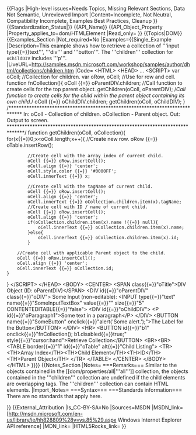 {{Flags
|High-level issues=Needs Topics, Missing Relevant Sections, Data Not Semantic, Unreviewed Import
|Content=Incomplete, Not Neutral, Compatibility Incomplete, Examples Best Practices, Cleanup
}}
{{Standardization_Status|}}
{{API_Name}}
{{API_Object_Property
|Property_applies_to=dom/HTMLElement
|Read_only=
}}
{{Topics|DOM}}
{{Examples_Section
|Not_required=No
|Examples={{Single_Example
|Description=This example shows how to retrieve a collection of '''input type{{=}}text''', '''div''' and '''button'''. The '''children''' collection for <code>oChildDIV</code> includes '''p'''.
|LiveURL=http://samples.msdn.microsoft.com/workshop/samples/author/dhtml/collections/children.htm
|Code=
&lt;HTML&gt;
&lt;HEAD&gt;
...
&lt;SCRIPT&gt;
var oColl; //Collection for children.
var oRow, oCell; //Use for row and cell.
function fnCollection(){
    oColl {{=}} oParentDIV.children;
	//Call function to create cells for the top parent object.
	getChildren(oColl, oParentDIV);
	/*Call function to create cells for the child within the parent object
        containing its own child.*/
	oColl {{=}} oChildDIV.children;
	getChildren(oColl, oChildDIV);
}
/*****************************************************************************
In:
	oColl - Collection of children.
	oCollection - Parent object.
Out: 
	Output to screen.
******************************************************************************/
function getChildren(oColl, oCollection){
	for(x{{=}}0;x&lt;oColl.length;x++){
	        //Create new row.
        	oRow {{=}} oTable.insertRow();
        
	        //Create cell with the array index of current child.
        	oCell {{=}} oRow.insertCell();
	        oCell.align {{=}} 'center';
        	oCell.style.color {{=}} '#0000FF';
	        oCell.innerText {{=}} x;
	
        	//Create cell with the tagName of current child.          
	        oCell {{=}} oRow.insertCell();
        	oCell.align {{=}} 'center';
	        oCell.innerText {{=}} oCollection.children.item(x).tagName;
	        //Create cell with ID / name of current child.            
	        oCell {{=}} oRow.insertCell();
        	oCell.align {{=}} 'center';
	        if(oCollection.children.item(x).name !{{=}} null){
        	    oCell.innerText {{=}} oCollection.children.item(x).name;
	        }else{
        	    oCell.innerText {{=}} oCollection.children.item(x).id;
	        }
		
		//Create cell with applicable Parent object to the child.
		oCell {{=}} oRow.insertCell();
		oCell.align {{=}} 'center';
		oCell.innerText {{=}} oCollection.id;
	}
}
&lt;/SCRIPT&gt;
&lt;/HEAD&gt;
&lt;BODY&gt;
&lt;CENTER&gt;
&lt;SPAN class{{=}}"oTitle"&gt;DIV Object (ID: oParentDIV)&lt;/SPAN&gt;
&lt;DIV id{{=}}"oParentDIV" class{{=}}"oDIV"&gt;
	Some Input (non-editable): &lt;INPUT type{{=}}"text" name{{=}}"SomeInputTextBox"
        value{{=}}"" size{{=}}"5"  CONTENTEDITABLE{{=}}"false"&gt;
  &lt;DIV id{{=}}"oChildDIV"&gt;
    &lt;P id{{=}}"oParagraph1"&gt;Some text in a paragraph&lt;/P&gt;
  &lt;/DIV&gt;
  &lt;BUTTON name{{=}}"SomeButton" onclick{{=}}"alert('Some alert.');"&gt;The Label for
        the Button&lt;/BUTTON&gt;
&lt;/DIV&gt;
&lt;HR&gt;
&lt;BUTTON id{{=}}"b1" onclick{{=}}"fnCollection(); b1.disabled{{=}}true;"
    style{{=}}"cursor:hand"&gt;Retrieve Collection&lt;/BUTTON&gt;
&lt;BR&gt;&lt;BR&gt;
&lt;TABLE border{{=}}"1" id{{=}}"oTable" alt{{=}}"Child Listing"&gt;
&lt;TR&gt;
    &lt;TH&gt;Array Index&lt;/TH&gt;&lt;TH&gt;Child Element&lt;/TH&gt;&lt;TH&gt;ID&lt;/TH&gt;&lt;TH&gt;Parent Object&lt;/TH&gt;
&lt;/TR&gt;
&lt;/TABLE&gt;
&lt;/CENTER&gt;
&lt;/BODY&gt;
&lt;/HTML&gt;
}}}}
{{Notes_Section
|Notes=
===Remarks===
Similar to the objects contained in the [[dom/properties/all|'''all''']] collection, the objects contained in the '''children''' collection are undefined if the child elements are overlapping tags.
The '''children''' collection can contain HTML elements.
|Import_Notes=
===Syntax===
===Standards information===
There are no standards that apply here.

}}
{{External_Attribution
|Is_CC-BY-SA=No
|Sources=MSDN
|MSDN_link=[http://msdn.microsoft.com/en-us/library/ie/hh828809%28v=vs.85%29.aspx Windows Internet Explorer API reference]
|MDN_link=
|HTML5Rocks_link=
}}